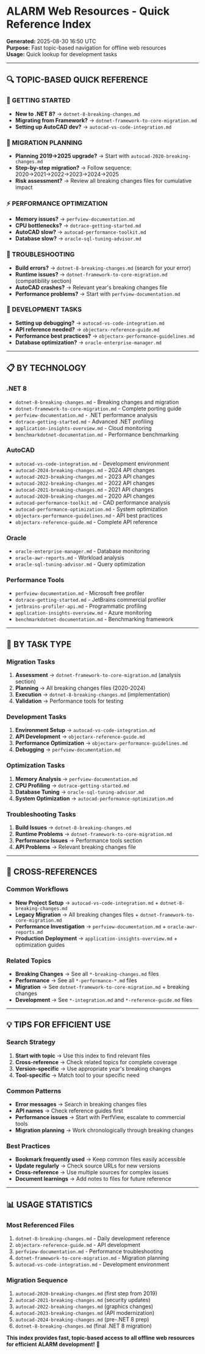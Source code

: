 # ALARM Web Resources - Quick Reference Index

**Generated:** 2025-08-30 16:50 UTC  
**Purpose:** Fast topic-based navigation for offline web resources  
**Usage:** Quick lookup for development tasks

---

## 🔍 **TOPIC-BASED QUICK REFERENCE**

### **🚀 GETTING STARTED**
- **New to .NET 8?** → `dotnet-8-breaking-changes.md`
- **Migrating from Framework?** → `dotnet-framework-to-core-migration.md`
- **Setting up AutoCAD dev?** → `autocad-vs-code-integration.md`

### **🔄 MIGRATION PLANNING**
- **Planning 2019→2025 upgrade?** → Start with `autocad-2020-breaking-changes.md`
- **Step-by-step migration?** → Follow sequence: 2020→2021→2022→2023→2024→2025
- **Risk assessment?** → Review all breaking changes files for cumulative impact

### **⚡ PERFORMANCE OPTIMIZATION**
- **Memory issues?** → `perfview-documentation.md`
- **CPU bottlenecks?** → `dotrace-getting-started.md`
- **AutoCAD slow?** → `autocad-performance-toolkit.md`
- **Database slow?** → `oracle-sql-tuning-advisor.md`

### **🐛 TROUBLESHOOTING**
- **Build errors?** → `dotnet-8-breaking-changes.md` (search for your error)
- **Runtime issues?** → `dotnet-framework-to-core-migration.md` (compatibility section)
- **AutoCAD crashes?** → Relevant year's breaking changes file
- **Performance problems?** → Start with `perfview-documentation.md`

### **🔧 DEVELOPMENT TASKS**
- **Setting up debugging?** → `autocad-vs-code-integration.md`
- **API reference needed?** → `objectarx-reference-guide.md`
- **Performance best practices?** → `objectarx-performance-guidelines.md`
- **Database optimization?** → `oracle-enterprise-manager.md`

---

## 📋 **BY TECHNOLOGY**

### **.NET 8**
- `dotnet-8-breaking-changes.md` - Breaking changes and migration
- `dotnet-framework-to-core-migration.md` - Complete porting guide
- `perfview-documentation.md` - .NET performance analysis
- `dotrace-getting-started.md` - Advanced .NET profiling
- `application-insights-overview.md` - Cloud monitoring
- `benchmarkdotnet-documentation.md` - Performance benchmarking

### **AutoCAD**
- `autocad-vs-code-integration.md` - Development environment
- `autocad-2024-breaking-changes.md` - 2024 API changes
- `autocad-2023-breaking-changes.md` - 2023 API changes
- `autocad-2022-breaking-changes.md` - 2022 API changes
- `autocad-2021-breaking-changes.md` - 2021 API changes
- `autocad-2020-breaking-changes.md` - 2020 API changes
- `autocad-performance-toolkit.md` - CAD performance analysis
- `autocad-performance-optimization.md` - System optimization
- `objectarx-performance-guidelines.md` - API best practices
- `objectarx-reference-guide.md` - Complete API reference

### **Oracle**
- `oracle-enterprise-manager.md` - Database monitoring
- `oracle-awr-reports.md` - Workload analysis
- `oracle-sql-tuning-advisor.md` - Query optimization

### **Performance Tools**
- `perfview-documentation.md` - Microsoft free profiler
- `dotrace-getting-started.md` - JetBrains commercial profiler
- `jetbrains-profiler-api.md` - Programmatic profiling
- `application-insights-overview.md` - Azure monitoring
- `benchmarkdotnet-documentation.md` - Benchmarking framework

---

## 🎯 **BY TASK TYPE**

### **Migration Tasks**
1. **Assessment** → `dotnet-framework-to-core-migration.md` (analysis section)
2. **Planning** → All breaking changes files (2020-2024)
3. **Execution** → `dotnet-8-breaking-changes.md` (implementation)
4. **Validation** → Performance tools for testing

### **Development Tasks**
1. **Environment Setup** → `autocad-vs-code-integration.md`
2. **API Development** → `objectarx-reference-guide.md`
3. **Performance Optimization** → `objectarx-performance-guidelines.md`
4. **Debugging** → `perfview-documentation.md`

### **Optimization Tasks**
1. **Memory Analysis** → `perfview-documentation.md`
2. **CPU Profiling** → `dotrace-getting-started.md`
3. **Database Tuning** → `oracle-sql-tuning-advisor.md`
4. **System Optimization** → `autocad-performance-optimization.md`

### **Troubleshooting Tasks**
1. **Build Issues** → `dotnet-8-breaking-changes.md`
2. **Runtime Problems** → `dotnet-framework-to-core-migration.md`
3. **Performance Issues** → Performance tools section
4. **API Problems** → Relevant breaking changes file

---

## 🔗 **CROSS-REFERENCES**

### **Common Workflows**
- **New Project Setup** → `autocad-vs-code-integration.md` + `dotnet-8-breaking-changes.md`
- **Legacy Migration** → All breaking changes files + `dotnet-framework-to-core-migration.md`
- **Performance Investigation** → `perfview-documentation.md` + `oracle-awr-reports.md`
- **Production Deployment** → `application-insights-overview.md` + optimization guides

### **Related Topics**
- **Breaking Changes** → See all `*-breaking-changes.md` files
- **Performance** → See all `*-performance-*.md` files
- **Migration** → See `dotnet-framework-to-core-migration.md` + breaking changes
- **Development** → See `*-integration.md` and `*-reference-guide.md` files

---

## 💡 **TIPS FOR EFFICIENT USE**

### **Search Strategy**
1. **Start with topic** → Use this index to find relevant files
2. **Cross-reference** → Check related topics for complete coverage
3. **Version-specific** → Use appropriate year's breaking changes
4. **Tool-specific** → Match tool to your specific need

### **Common Patterns**
- **Error messages** → Search in breaking changes files
- **API names** → Check reference guides first
- **Performance issues** → Start with PerfView, escalate to commercial tools
- **Migration planning** → Work chronologically through breaking changes

### **Best Practices**
- **Bookmark frequently used** → Keep common files easily accessible
- **Update regularly** → Check source URLs for new versions
- **Cross-reference** → Use multiple sources for complex issues
- **Document learnings** → Add notes to files for future reference

---

## 📊 **USAGE STATISTICS**

### **Most Referenced Files**
1. `dotnet-8-breaking-changes.md` - Daily development reference
2. `objectarx-reference-guide.md` - API development
3. `perfview-documentation.md` - Performance troubleshooting
4. `dotnet-framework-to-core-migration.md` - Migration planning
5. `autocad-vs-code-integration.md` - Development environment

### **Migration Sequence**
1. `autocad-2020-breaking-changes.md` (first step from 2019)
2. `autocad-2021-breaking-changes.md` (security updates)
3. `autocad-2022-breaking-changes.md` (graphics changes)
4. `autocad-2023-breaking-changes.md` (API modernization)
5. `autocad-2024-breaking-changes.md` (pre-.NET 8 prep)
6. `dotnet-8-breaking-changes.md` (final .NET 8 migration)

**This index provides fast, topic-based access to all offline web resources for efficient ALARM development!** 🎯
